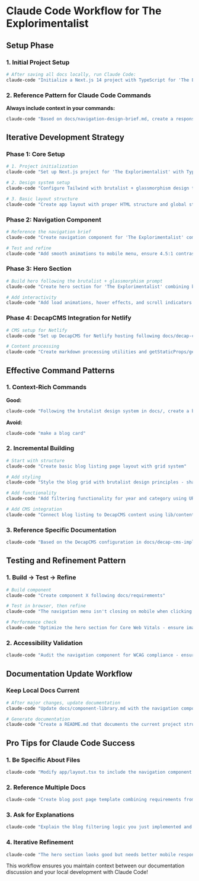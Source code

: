 # Claude Code Workflow for The Explorimentalist

## Setup Phase

### 1. Initial Project Setup
```bash
# After saving all docs locally, run Claude Code:
claude-code "Initialize a Next.js 14 project with TypeScript for 'The Explorimentalist' blog. Set up Tailwind CSS with brutalist + glassmorphism design tokens, ShadCN UI, and configure for Netlify deployment. Include the project structure from docs/master-requirements.md with proper TypeScript configs."
```

### 2. Reference Pattern for Claude Code Commands

**Always include context in your commands:**
```bash
claude-code "Based on docs/navigation-design-brief.md, create a responsive navigation component for 'The Explorimentalist' that combines brutalist typography with glassmorphism effects. Include sticky behavior, mobile hamburger menu, and accessibility features with the black/white/gray color scheme plus accent colors #FF522A, #2BB673, #8642F4."
```

## Iterative Development Strategy

### Phase 1: Core Setup
```bash
# 1. Project initialization
claude-code "Set up Next.js project for 'The Explorimentalist' with TypeScript, Tailwind, ShadCN configured for Netlify deployment"

# 2. Design system setup
claude-code "Configure Tailwind with brutalist + glassmorphism design tokens: black/white/gray base colors, accent colors #FF522A #2BB673 #8642F4, backdrop-blur utilities, and Inter typography"

# 3. Basic layout structure
claude-code "Create app layout with proper HTML structure and global styles for brutalist + glassmorphism theme"
```

### Phase 2: Navigation Component
```bash
# Reference the navigation brief
claude-code "Create navigation component for 'The Explorimentalist' combining brutalist typography with glassmorphism effects. Use bg-white/80 backdrop-blur-md, black text, and accent colors for interactive elements."

# Test and refine
claude-code "Add smooth animations to mobile menu, ensure 4.5:1 contrast ratio, and implement proper keyboard navigation with glassmorphism styling"
```

### Phase 3: Hero Section
```bash
# Build hero following the brutalist + glassmorphism prompt
claude-code "Create hero section for 'The Explorimentalist' combining brutalist typography (text-6xl+ font-black) with glassmorphism cards and overlays. Use full-screen layout with backdrop-blur effects and strategic accent color placement."

# Add interactivity
claude-code "Add load animations, hover effects, and scroll indicators to hero section while maintaining the brutalist + glassmorphism aesthetic"
```

### Phase 4: DecapCMS Integration for Netlify
```bash
# CMS setup for Netlify
claude-code "Set up DecapCMS for Netlify hosting following docs/decap-cms-implementation.md. Configure git-gateway backend, create admin interface, config.yml with collections, and ensure proper Netlify Identity integration."

# Content processing
claude-code "Create markdown processing utilities and getStaticProps/getStaticPaths for blog posts with proper ISR configuration for Netlify deployment"
```

## Effective Command Patterns

### 1. Context-Rich Commands
**Good:**
```bash
claude-code "Following the brutalist design system in docs/, create a blog post card component with sharp edges, high contrast typography using font-black, and hover effects that maintain the architectural aesthetic"
```

**Avoid:**
```bash
claude-code "make a blog card"
```

### 2. Incremental Building
```bash
# Start with structure
claude-code "Create basic blog listing page layout with grid system"

# Add styling
claude-code "Style the blog grid with brutalist design principles - sharp edges, high contrast, geometric layouts"

# Add functionality
claude-code "Add filtering functionality for year and category using URL parameters"

# Add CMS integration
claude-code "Connect blog listing to DecapCMS content using lib/content.js utilities"
```

### 3. Reference Specific Documentation
```bash
claude-code "Based on the DecapCMS configuration in docs/decap-cms-implementation.md, create the blog post template page with proper frontmatter handling, SEO meta tags, and responsive typography hierarchy"
```

## Testing and Refinement Pattern

### 1. Build → Test → Refine
```bash
# Build component
claude-code "Create component X following docs/requirements"

# Test in browser, then refine
claude-code "The navigation menu isn't closing on mobile when clicking outside. Fix this and ensure proper focus management for accessibility"

# Performance check
claude-code "Optimize the hero section for Core Web Vitals - ensure images load efficiently and animations don't cause layout shift"
```

### 2. Accessibility Validation
```bash
claude-code "Audit the navigation component for WCAG compliance - ensure 4.5:1 contrast ratios, proper ARIA labels, and keyboard navigation works correctly"
```

## Documentation Update Workflow

### Keep Local Docs Current
```bash
# After major changes, update documentation
claude-code "Update docs/component-library.md with the navigation component API and usage examples"

# Generate documentation
claude-code "Create a README.md that documents the current project structure, available components, and how to run the development server"
```

## Pro Tips for Claude Code Success

### 1. **Be Specific About Files**
```bash
claude-code "Modify app/layout.tsx to include the navigation component and ensure proper TypeScript types"
```

### 2. **Reference Multiple Docs**
```bash
claude-code "Create blog post page template combining requirements from docs/decap-cms-implementation.md and docs/brutalist-design-system.md"
```

### 3. **Ask for Explanations**
```bash
claude-code "Explain the blog filtering logic you just implemented and document it in comments"
```

### 4. **Iterative Refinement**
```bash
claude-code "The hero section looks good but needs better mobile responsiveness. Improve the typography scaling and layout for screens under 768px"
```

This workflow ensures you maintain context between our documentation discussion and your local development with Claude Code!